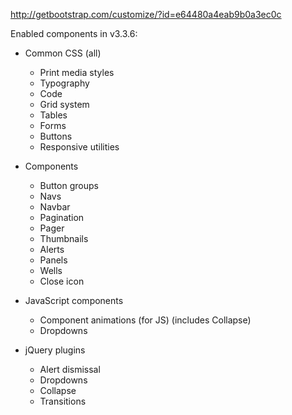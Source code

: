 http://getbootstrap.com/customize/?id=e64480a4eab9b0a3ec0c


Enabled components in v3.3.6:


* Common CSS (all)
  * Print media styles
  * Typography
  * Code
  * Grid system
  * Tables
  * Forms
  * Buttons
  * Responsive utilities

* Components
  * Button groups
  * Navs
  * Navbar
  * Pagination
  * Pager
  * Thumbnails
  * Alerts
  * Panels
  * Wells
  * Close icon

* JavaScript components
  * Component animations (for JS) (includes Collapse) 
  * Dropdowns

* jQuery plugins
  * Alert dismissal
  * Dropdowns
  * Collapse
  * Transitions
